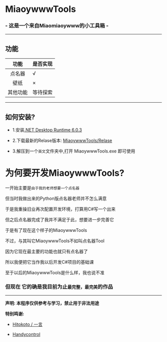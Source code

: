 # MiaoywwwTools

### \- 这是一个来自Miaomiaoywww的小工具箱 -

---
## 功能
|   功能   | 是否实现 |
| :------: | -------- |
|  点名器  | √        |
|   壁纸   | ×        |
| 其他功能 | 等待探索 |

---

## 如何安装?

+ 1.安装[.NET Desktop Runtime 6.0.3](https://download.visualstudio.microsoft.com/download/pr/33dd62b5-7676-483d-836c-e4cb178e3924/0de6894b5fdb6d130eccd57ab5af4cb8/windowsdesktop-runtime-6.0.3-win-x86.exe)

+ 2.下载最新的Relase版本: [MiaoywwwTools/Relase](https://github.com/Miaoywww/MiaoywwwTools/releases)

+ 3.解压到一个`英文`文件夹中,打开 MiaoywwwTools.exe 即可使用


# 为何要开发MiaoywwwTools?

一开始主要是`由于我的老师想要一个点名器`

但当时我做出来的Python版点名器老师并不怎么满意

于是我重操旧业再次配置开发环境，打算用C#写一个出来

但之后点名器完成了我并不满足于此，想要进一步完善它

于是有了现在这个样子的MiaoywwwTools

不过，与其叫它MiaoywwwTools不如叫点名器Tool

因为它现在最主要的功能也就只有点名器了

所以我便把它当作我以后开发C#项目的基础课

至于以后的MiaoywwwTools是什么样，我也说不准


### **但现在 它的确是我目前为止`最完整，最完美`的作品**

---

**声明: 本程序仅供参考与学习，禁止用于非法用途**

**特别鸣谢:**

- [Hitokoto / 一言](https://hitokoto.cn/)

- [Handycontrol](http://handyorg.gitee.io/)
        
